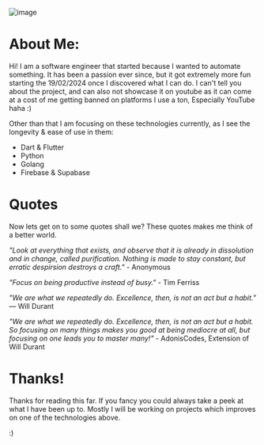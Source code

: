 ![image](https://github.com/AdonisCodes/AdonisCodes/assets/122154257/d5706cd2-ffa3-4069-8a3b-78e133595253)


# About Me:
Hi! I am a software engineer that started because I wanted to automate something.
It has been a passion ever since, but it got extremely more fun starting the 19/02/2024 once I discovered what I can do.
I can't tell you about the project, and can also not showcase it on youtube as it can come at a cost of me getting banned on platforms I use a ton, Especially YouTube haha :)

Other than that I am focusing on these technologies currently, as I see the longevity & ease of use in them:
- Dart & Flutter
- Python
- Golang
- Firebase & Supabase


# Quotes
Now lets get on to some quotes shall we?
These quotes makes me think of a better world.

_"Look at everything that exists, and observe that it is already in dissolution and in change, called purification. Nothing is made to stay constant, but erratic despirsion destroys a craft."_ - Anonymous

_"Focus on being productive instead of busy."_ - Tim Ferriss

_"We are what we repeatedly do. Excellence, then, is not an act but a habit."_ — Will Durant

_"We are what we repeatedly do. Excellence, then, is not an act but a habit. So focusing on many things makes you good at being mediocre at all, but focusing on one 
 leads you to master many!"_ - AdonisCodes, Extension of Will Durant

# Thanks!
Thanks for reading this far.
If you fancy you could always take a peek at what I have been up to.
Mostly I will be working on projects which improves on one of the technologies above.

:)
